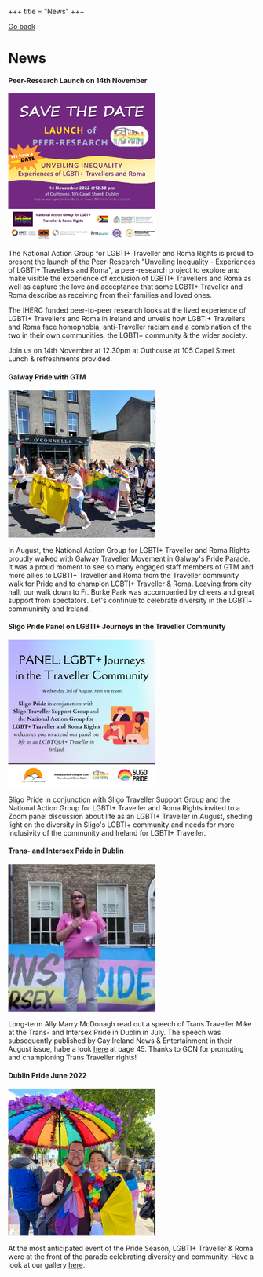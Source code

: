 +++
title = "News"
+++

[Go back](/home)

# News

#### Peer-Research Launch on 14th November
<img src="research-launch-ad.jpg" width=300/>

The National Action Group for LGBTI+ Traveller and Roma Rights is proud to present the launch of the Peer-Research "Unveiling Inequality - Experiences of LGBTI+ Travellers and Roma", a peer-research project to explore and make visible the experience of exclusion of LGBTI+ Travellers and Roma as well as capture the love and acceptance that some LGBTI+ Traveller and Roma describe as receiving from their families and loved ones.

The IHERC funded peer-to-peer research looks at the lived experience of LGBTI+ Travellers and Roma in Ireland and unveils how LGBTI+ Travellers and Roma face homophobia, anti-Traveller racism and a combination of the two in their own communities, the LGBTI+ community & the wider society.

Join us on 14th November at 12.30pm at Outhouse at 105 Capel Street. Lunch & refreshments provided. 

#### Galway Pride with GTM
<img src="galway-pride.jpg" width=300/>

In August, the National Action Group for LGBTI+ Traveller and Roma Rights proudly walked with Galway Traveller Movement in Galway's Pride Parade. It was a proud moment to see so many engaged staff members of GTM and more allies to LGBTI+ Traveller and Roma from the Traveller community walk for Pride and to champion LGBTI+ Traveller & Roma. Leaving from city hall, our walk down to Fr. Burke Park was accompanied by cheers and great support from spectators. Let's continue to celebrate diversity in the LGBTI+ communinity and Ireland.  

#### Sligo Pride Panel on LGBTI+ Journeys in the Traveller Community
<img src="sligo-pride.jpg" width=300/>

Sligo Pride in conjunction with Sligo Traveller Support Group and the National Action Group for LGBTI+ Traveller and Roma Rights invited to a Zoom panel discussion  about life as an LGBTI+ Traveller in August, sheding light on the diversity in Sligo's LGBTI+ community and needs for more inclusivity of the community and Ireland for LGBTI+ Traveller. 

#### Trans- and Intersex Pride in Dublin
<img src="trans-pride.png" width=300/>

Long-term Ally Marry McDonagh read out a speech of Trans Traveller Mike at the Trans- and Intersex Pride in Dublin in July. The speech was subsequently published by Gay Ireland News & Entertainment in their August issue, habe a look [here](https://magazine.gcn.ie/magazine/reader/233653) at page 45. Thanks to GCN for promoting and championing Trans Traveller rights!

#### Dublin Pride June 2022
<img src="dublin-pride.jpg" width=300/>

At the most anticipated event of the Pride Season, LGBTI+ Traveller & Roma were at the front of the parade celebrating diversity and community. Have a look at our gallery [here](/what-we-do/prides).


